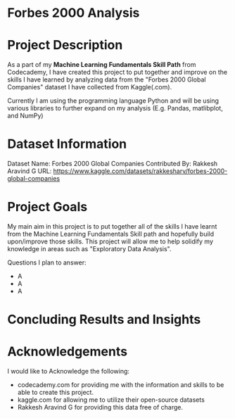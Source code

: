 # Forbes 2000 Analysis
# Project Description

As a part of my **Machine Learning Fundamentals Skill Path** from Codecademy, I have created this project to put together and improve on the skills I have learned by analyzing data from the "Forbes 2000 Global Companies" dataset I have collected from Kaggle(.com).

Currently I am using the programming language Python and will be using various libraries to further expand on my analysis (E.g. Pandas, matlibplot, and NumPy)

# Dataset Information

Dataset Name: Forbes 2000 Global Companies
Contributed By: Rakkesh Aravind G
URL: https://www.kaggle.com/datasets/rakkesharv/forbes-2000-global-companies

# Project Goals

My main aim in this project is to put together all of the skills I have learnt from the Machine Learning Fundamentals Skill path and hopefully build upon/improve those skills. This project will allow me to help solidify my knowledge in areas such as "Exploratory Data Analysis".


Questions I plan to answer:
- A
- A
- A

# Concluding Results and Insights
# Acknowledgements 

I would like to Acknowledge the following:

- codecademy.com for providing me with the information and skills to be able to create this project.
- kaggle.com for allowing me to utilize their open-source datasets
- Rakkesh Aravind G for providing this data free of charge.
